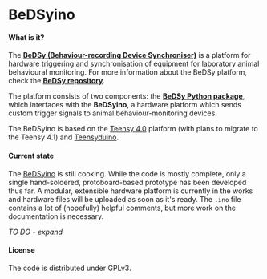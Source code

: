 # BeDSyino

#### What is it?

The **[BeDSy (Behaviour-recording Device Synchroniser)](https://github.com/davorvr/bedsy)** is a platform for hardware triggering and synchronisation of equipment for laboratory animal behavioural monitoring. For more information about the BeDSy platform, check the **[BeDSy repository](https://github.com/davorvr/bedsy)**.

The platform consists of two components: the **[BeDSy Python package](https://github.com/davorvr/bedsy)**, which interfaces with the **BeDSyino**, a hardware platform which sends custom trigger signals to animal behaviour-monitoring devices.

The BeDSyino is based on the [Teensy 4.0](https://www.pjrc.com/store/teensy40.html) platform (with plans to migrate to the Teensy 4.1) and [Teensyduino](https://www.pjrc.com/teensy/teensyduino.html).

#### Current state

The [BeDSyino](https://github.com/davorvr/bedsyino) is still cooking. While the code is mostly complete, only a single hand-soldered, protoboard-based prototype has been developed thus far. A modular, extensible hardware platform is currently in the works and hardware files will be uploaded as soon as it's ready. The `.ino` file contains a lot of (hopefully) helpful comments, but more work on the documentation is necessary.

*TO DO - expand*

#### License

The code is distributed under GPLv3.
